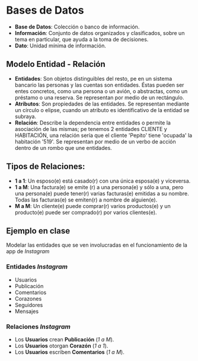 # Bases de Datos

- **Base de Datos**: Colección o banco de información.
- **Información**: Conjunto de datos organizados y clasificados, sobre un tema en particular, que ayuda a la toma de decisiones.
- **Dato**: Unidad mínima de información.

## Modelo Entidad - Relación

- **Entidades**: Son objetos distinguibles del resto, pe en un sistema bancario las personas y las cuentas son entidades. Éstas pueden ser entes concretos, como una persona o un avión, o abstractas, como un préstamo o una reserva. Se representan por medio de un rectángulo.
- **Atributos**: Son propiedades de las entidades. Se representan mediante un círculo o elipse, cuando un atributo es identificativo de la entidad se subraya.
- **Relación**: Describe la dependencia entre entidades o permite la asociación de las mismas; pe tenemos 2 entidades CLIENTE y HABITACIÓN, una relación sería que el cliente 'Pepito' tiene 'ocupada' la habitación '519'. Se representan por medio de un verbo de acción dentro de un rombo que une entidades.

## Tipos de Relaciones:

- **1 a 1**: Un esposo(e) está casado(r) con una única esposa(e) y viceversa.
- **1 a M**: Una factura(e) se emite (r) a una persona(e) y sólo a una, pero una persona(e) puede tener(r) varias facturas(e) emitidas a su nombre. Todas las facturas(e) se emiten(r) a nombre de alguien(e).
- **M a M**: Un cliente(e) puede comprar(r) varios productos(e) y un producto(e) puede ser comprado(r) por varios clientes(e).

## Ejemplo en clase

Modelar las entidades que se ven involucradas en el funcionamiento de la app de _Instagram_

### Entidades _Instagram_

- Usuarios
- Publicación
- Comentarios
- Corazones
- Seguidores
- Mensajes

### Relaciones _Instagram_

- Los **Usuarios** crean **Publicación** (_1 a M_).
- Los **Usuarios** otorgan **Corazón** (_1 a 1_).
- Los **Usuarios** escriben **Comentarios** (_1 a M_).
